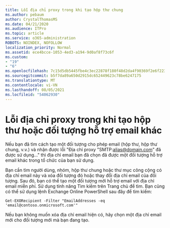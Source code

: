 ```yaml
---
title: Lỗi địa chỉ proxy trong khi tạo hộp thư chung
ms.author: pebaum
author: CrystalThomasMS
ms.date: 04/21/2020
ms.audience: ITPro
ms.topic: article
ms.service: o365-administration
ROBOTS: NOINDEX, NOFOLLOW
localization_priority: Normal
ms.assetid: ece4bcce-1053-4ed3-a194-9d0af8f73c6f
ms.custom:
- "19"
- "6"
ms.openlocfilehash: 7c15d5db5445fbe4c3ec22878f180f48d2da4f90369f2e6f223916646eb19c12
ms.sourcegitcommit: b5f7da89a650d2915dc652449623c78be6247175
ms.translationtype: MT
ms.contentlocale: vi-VN
ms.lasthandoff: 08/05/2021
ms.locfileid: "54062930"
---
```

# <a name="proxy-address-error-while-creating-a-mailbox-or-other-email-enabled-object"></a>Lỗi địa chỉ proxy trong khi tạo hộp thư hoặc đối tượng hỗ trợ email khác

Nếu bạn đã tìm cách tạo một đối tượng cho phép email (hộp thư, hộp thư chung, v.v.) và nhận được lỗi "Địa chỉ proxy "SMTP:alias@domain.com" đã được sử dụng..." thì địa chỉ email bạn đã chọn đã được một đối tượng hỗ trợ email khác trong tổ chức của bạn sử dụng.
  
Bạn cần tìm người dùng, nhóm, hộp thư chung hoặc thư mục công cộng có địa chỉ email này và xóa đối tượng đó hoặc thay đổi địa chỉ email của đối tượng. Sau đó, bạn có thể tạo một đối tượng mới hỗ trợ email với địa chỉ email miễn phí. Sử dụng tính năng Tìm kiếm trên Trang chủ để tìm. Bạn cũng có thể sử dụng lệnh Exchange Online PowerShell sau đây để tìm kiếm:

`
    Get-EXORecipient -Filter "EmailAddresses -eq 'email@contoso.onmicrosoft.com'"
`
  
Nếu bạn không muốn xóa địa chỉ email hiện có, hãy chọn một địa chỉ email mới cho đối tượng mới mà bạn đang tạo.
  